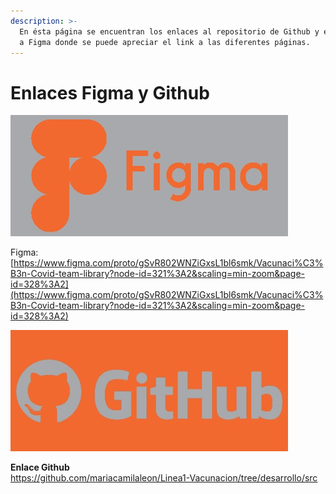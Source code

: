 ```yaml
---
description: >-
  En ésta página se encuentran los enlaces al repositorio de Github y el enlace
  a Figma donde se puede apreciar el link a las diferentes páginas.
---
```


# Enlaces Figma y Github

![](../.gitbook/assets/image.png)


  
Figma: [https://www.figma.com/proto/gSvR802WNZiGxsL1bl6smk/Vacunaci%C3%B3n-Covid-team-library?node-id=321%3A2&scaling=min-zoom&page-id=328%3A2](https://www.figma.com/proto/gSvR802WNZiGxsL1bl6smk/Vacunaci%C3%B3n-Covid-team-library?node-id=321%3A2&scaling=min-zoom&page-id=328%3A2)



![](../.gitbook/assets/image%20%2824%29.png)

**Enlace Github**  
https://github.com/mariacamilaleon/Linea1-Vacunacion/tree/desarrollo/src  

